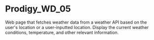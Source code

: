 # Prodigy_WD_05
Web page that fetches weather data from a weather API based on the user's location or a user-inputted location. Display the current weather conditions, temperature, and other relevant information.
